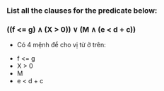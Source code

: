 ### List all the clauses for the predicate below:
### ((f <= g) ∧ (X > 0)) ∨ (M ∧ (e < d + c))

* Có 4 mệnh đề cho vị từ ở trên: 
- f <= g <br>
-  X > 0 <br>
-  M <br>
-  e < d + c